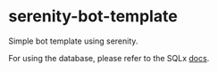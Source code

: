 # serenity-bot-template

Simple bot template using serenity.

For using the database, please refer to the SQLx [docs](https://docs.rs/sqlx).